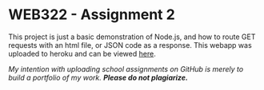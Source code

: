 # WEB322 - Assignment 2

This project is just a basic demonstration of Node.js, and how to route GET requests with an html file, or JSON code as a response.
This webapp was uploaded to heroku and can be viewed [here](https://glacial-plateau-51668.herokuapp.com/).

*My intention with uploading school assignments on GitHub is merely to build a portfolio of my work.* **_Please do not plagiarize._**